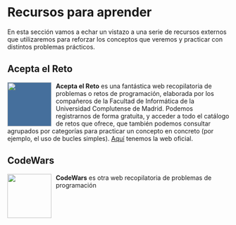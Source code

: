 # Recursos para aprender

En esta sección vamos a echar un vistazo a una serie de recursos externos que utilizaremos para reforzar los conceptos que veremos y practicar con distintos problemas prácticos.

<!--

Color de fondo Acepta el reto: #456f9c

-->

## Acepta el Reto

<img src="/algoritmia/img/acepta_el_reto.png" width="100" style="float:left;margin-right:10px;background-color:#456f9c;"> 

**Acepta el Reto** es una fantástica web recopilatoria de problemas o retos de programación, elaborada por los compañeros de la Facultad de Informática de la Universidad Complutense de Madrid. Podemos registrarnos de forma gratuita, y acceder a todo el catálogo de retos que ofrece, que también podemos consultar agrupados por categorías para practicar un concepto en concreto (por ejemplo, el uso de bucles simples). [Aquí](https://aceptaelreto.com/) tenemos la web oficial.

## CodeWars

<img src="/algoritmia/img/codewars.svg" width="100" style="float:left;margin-right:10px;"> 

**CodeWars** es otra web recopilatoria de problemas de programación